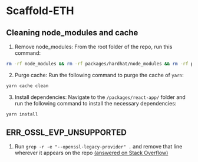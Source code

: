 # Scaffold-ETH  

## Cleaning node_modules and cache

1. Remove node_modules: From the root folder of the repo, run this command:

```bash
rm -rf node_modules && rm -rf packages/hardhat/node_modules && rm -rf packages/react-app/node_modules
```

2. Purge cache: Run the following command to purge the cache of `yarn`:

```bash
yarn cache clean
```

3. Install dependencies: Navigate to the `/packages/react-app/` folder and run the following command to install the necessary dependencies:

```bash
yarn install
```

## ERR_OSSL_EVP_UNSUPPORTED

1. Run `grep -r -e "--openssl-legacy-provider" .` and remove that line wherever it appears on the repo [(answered on Stack Overflow)](https://stackoverflow.com/questions/70582072/npm-run-fails-with-err-ossl-evp-unsupported)

